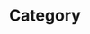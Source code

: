 ---
title: "Category"
layout: categories
permalink: /categories/
author_profile: true
sidebar_main: true
sidebar:
    nav: "counts"
---